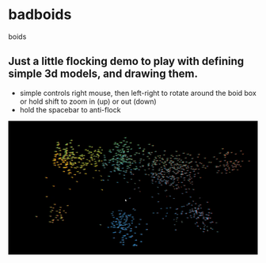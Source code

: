 # badboids

boids

## Just a little flocking demo to play with defining simple 3d models, and drawing them.
* simple controls right mouse, then left-right  to rotate around the boid box or hold shift to zoom in (up) or out (down)
* hold the spacebar to anti-flock

![Screenshot](screenhot.png)
